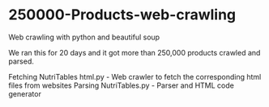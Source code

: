 # 250000-Products-web-crawling
Web crawling with python and beautiful soup

We ran this for 20 days and it got more than 250,000 products crawled and parsed.

Fetching NutriTables html.py - Web crawler to fetch the corresponding html files from websites
Parsing NutriTables.py - Parser and HTML code generator 
